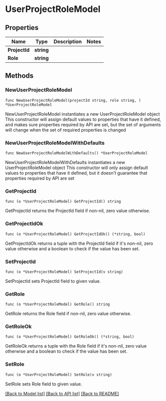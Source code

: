 # UserProjectRoleModel

## Properties

Name | Type | Description | Notes
------------ | ------------- | ------------- | -------------
**ProjectId** | **string** |  | 
**Role** | **string** |  | 

## Methods

### NewUserProjectRoleModel

`func NewUserProjectRoleModel(projectId string, role string, ) *UserProjectRoleModel`

NewUserProjectRoleModel instantiates a new UserProjectRoleModel object
This constructor will assign default values to properties that have it defined,
and makes sure properties required by API are set, but the set of arguments
will change when the set of required properties is changed

### NewUserProjectRoleModelWithDefaults

`func NewUserProjectRoleModelWithDefaults() *UserProjectRoleModel`

NewUserProjectRoleModelWithDefaults instantiates a new UserProjectRoleModel object
This constructor will only assign default values to properties that have it defined,
but it doesn't guarantee that properties required by API are set

### GetProjectId

`func (o *UserProjectRoleModel) GetProjectId() string`

GetProjectId returns the ProjectId field if non-nil, zero value otherwise.

### GetProjectIdOk

`func (o *UserProjectRoleModel) GetProjectIdOk() (*string, bool)`

GetProjectIdOk returns a tuple with the ProjectId field if it's non-nil, zero value otherwise
and a boolean to check if the value has been set.

### SetProjectId

`func (o *UserProjectRoleModel) SetProjectId(v string)`

SetProjectId sets ProjectId field to given value.


### GetRole

`func (o *UserProjectRoleModel) GetRole() string`

GetRole returns the Role field if non-nil, zero value otherwise.

### GetRoleOk

`func (o *UserProjectRoleModel) GetRoleOk() (*string, bool)`

GetRoleOk returns a tuple with the Role field if it's non-nil, zero value otherwise
and a boolean to check if the value has been set.

### SetRole

`func (o *UserProjectRoleModel) SetRole(v string)`

SetRole sets Role field to given value.



[[Back to Model list]](../README.md#documentation-for-models) [[Back to API list]](../README.md#documentation-for-api-endpoints) [[Back to README]](../README.md)


